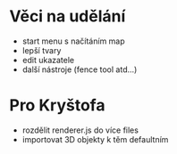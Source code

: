 # Věci na udělání

* start menu s načítáním map
* lepší tvary
* edit ukazatele
* další nástroje (fence tool atd...)

# Pro Kryštofa

* rozdělit renderer.js do více files
* importovat 3D objekty k těm defaultním
